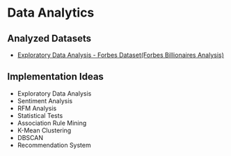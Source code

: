 # Data Analytics

## Analyzed Datasets

- <a href="https://github.com/rahulkothuri/MindWave/tree/main/Data%20Analytics/Forbes_Billionaires_analysis"> Exploratory Data Analysis - Forbes Dataset(Forbes Billionaires Analysis) </a>

## Implementation Ideas

- Exploratory Data Analysis
- Sentiment Analysis
- RFM Analysis
- Statistical Tests
- Association Rule Mining
- K-Mean Clustering
- DBSCAN
- Recommendation System
